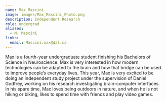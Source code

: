 ```yaml
---
name: Max Mascini
image: images/Max_Mascini_Photo.png
description: Independent Research
role: undergrad
aliases:
  - M. Mascini
links:
  email: Mascini.max@dal.ca
---
```


Max is a fourth-year undergraduate student finishing his Bachelors of Science in Neuroscience. Max is very interested in how modern technologies can be adapted to the brain and how that bridge can be used to improve people’s everyday lives. This year, Max is very excited to be doing an independent study project under the supervision of Daniel Godfrey, working on his research investigating brain-computer interfaces. In his spare time, Max loves being outdoors in nature, and when he is not hiking or biking, likes to spend time with friends and play video games.
